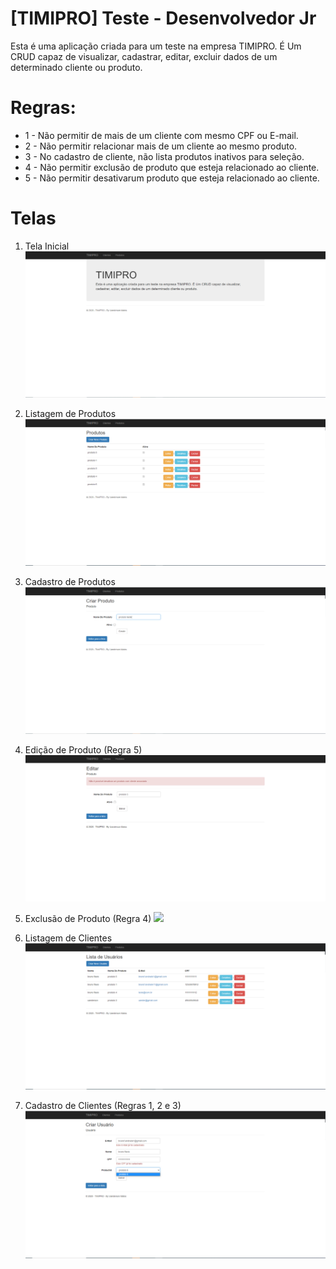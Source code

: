 # [TIMIPRO] Teste - Desenvolvedor Jr
Esta é uma aplicação criada para um teste na empresa TIMIPRO. É Um CRUD capaz de visualizar, cadastrar, editar, excluir dados de um determinado cliente ou produto.

# Regras:
* 1 - Não permitir de mais de um cliente com mesmo CPF ou E-mail.
* 2 - Não permitir relacionar mais de um cliente ao mesmo produto.
* 3 - No cadastro de cliente, não lista produtos inativos para seleção.
* 4 - Não permitir exclusão de produto que esteja relacionado ao cliente.
* 5 - Não permitir desativarum produto que esteja relacionado ao cliente.

# Telas
1. Tela Inicial
![](https://raw.githubusercontent.com/UandersonS/timipro-teste-dev-jr/main/projeto-imagens/001%20-%20Tela%20Inicial.PNG)

2. Listagem de Produtos
![](https://raw.githubusercontent.com/UandersonS/timipro-teste-dev-jr/main/projeto-imagens/004%20-%20Produtos%20-%20Lista.PNG)

3. Cadastro de Produtos
![](https://raw.githubusercontent.com/UandersonS/timipro-teste-dev-jr/main/projeto-imagens/005%20-%20Produtos%20-%20Cadastro.PNG)

4. Edição de Produto (Regra 5)
![](https://raw.githubusercontent.com/UandersonS/timipro-teste-dev-jr/main/projeto-imagens/007%20-%20Produtos%20-%20Edi%C3%A7%C3%A3o%20-%20Regras.PNG)

5. Exclusão de Produto (Regra 4)
![](https://raw.githubusercontent.com/UandersonS/timipro-teste-dev-jr/main/projeto-imagens/006%20-%20Produtos%20-%20Exclus%C3%A3o%20-%20Regra.PNG)

6. Listagem de Clientes
![](https://raw.githubusercontent.com/UandersonS/timipro-teste-dev-jr/main/projeto-imagens/002%20-%20Clientes%20-%20Lista.PNG)

7. Cadastro de Clientes (Regras 1, 2 e 3)
![](https://raw.githubusercontent.com/UandersonS/timipro-teste-dev-jr/main/projeto-imagens/003%20-%20Clientes%20-%20Cadastro%20-%20Regras.PNG)
